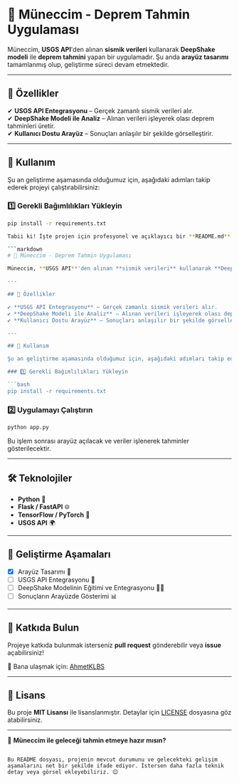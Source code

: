 # 🔮 Müneccim - Deprem Tahmin Uygulaması  

Müneccim, **USGS API**'den alınan **sismik verileri** kullanarak **DeepShake modeli** ile **deprem tahmini** yapan bir uygulamadır. Şu anda **arayüz tasarımı** tamamlanmış olup, geliştirme süreci devam etmektedir.  

---

## 🚀 Özellikler  

✔ **USGS API Entegrasyonu** – Gerçek zamanlı sismik verileri alır.  
✔ **DeepShake Modeli ile Analiz** – Alınan verileri işleyerek olası deprem tahminleri üretir.  
✔ **Kullanıcı Dostu Arayüz** – Sonuçları anlaşılır bir şekilde görselleştirir.  

---

## 📌 Kullanım  

Şu an geliştirme aşamasında olduğumuz için, aşağıdaki adımları takip ederek projeyi çalıştırabilirsiniz:  

### 1️⃣ Gerekli Bağımlılıkları Yükleyin  

```bash
pip install -r requirements.txt

Tabii ki! İşte projen için profesyonel ve açıklayıcı bir **README.md** dosyası:  

```markdown
# 🔮 Müneccim - Deprem Tahmin Uygulaması  

Müneccim, **USGS API**'den alınan **sismik verileri** kullanarak **DeepShake modeli** ile **deprem tahmini** yapan bir uygulamadır. Şu anda **arayüz tasarımı** tamamlanmış olup, geliştirme süreci devam etmektedir.  

---

## 🚀 Özellikler  

✔ **USGS API Entegrasyonu** – Gerçek zamanlı sismik verileri alır.  
✔ **DeepShake Modeli ile Analiz** – Alınan verileri işleyerek olası deprem tahminleri üretir.  
✔ **Kullanıcı Dostu Arayüz** – Sonuçları anlaşılır bir şekilde görselleştirir.  

---

## 📌 Kullanım  

Şu an geliştirme aşamasında olduğumuz için, aşağıdaki adımları takip ederek projeyi çalıştırabilirsiniz:  

### 1️⃣ Gerekli Bağımlılıkları Yükleyin  

```bash
pip install -r requirements.txt
```

### 2️⃣ Uygulamayı Çalıştırın  

```bash
python app.py
```

Bu işlem sonrası arayüz açılacak ve veriler işlenerek tahminler gösterilecektir.  

---

## 🛠️ Teknolojiler  

- **Python** 🐍  
- **Flask / FastAPI** 🌐  
- **TensorFlow / PyTorch** 🧠  
- **USGS API** 🌍  

---

## 📌 Geliştirme Aşamaları  

- [x] Arayüz Tasarımı 🎨  
- [ ] USGS API Entegrasyonu 📡  
- [ ] DeepShake Modelinin Eğitimi ve Entegrasyonu 🏋️‍♂️  
- [ ] Sonuçların Arayüzde Gösterimi 📊  

---

## 🤝 Katkıda Bulun  

Projeye katkıda bulunmak isterseniz **pull request** gönderebilir veya **issue** açabilirsiniz!  

📧 Bana ulaşmak için: [AhmetKLBS](https://github.com/AhmetKLBS)  

---

## 📜 Lisans  

Bu proje **MIT Lisansı** ile lisanslanmıştır. Detaylar için [LICENSE](LICENSE) dosyasına göz atabilirsiniz.  

---

🚀 **Müneccim ile geleceği tahmin etmeye hazır mısın?**
```

Bu README dosyası, projenin mevcut durumunu ve gelecekteki gelişim aşamalarını net bir şekilde ifade ediyor. İstersen daha fazla teknik detay veya görsel ekleyebiliriz. 😊
